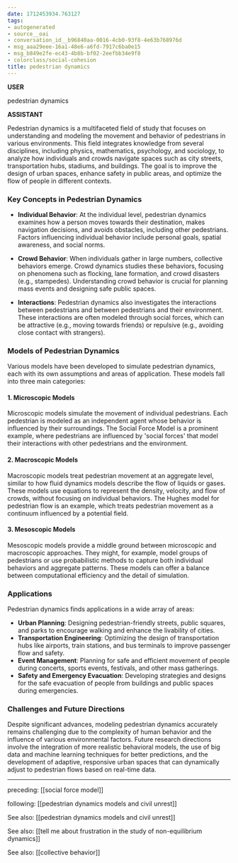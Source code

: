 ```yaml
---
date: 1712453934.763127
tags:
- autogenerated
- source__oai
- conversation_id__b96840aa-0016-4cb0-93f8-4e63b768976d
- msg_aaa29eee-16a1-48e6-a6fd-7917c6ba0e15
- msg_b849e2fe-ec43-4b8b-bf02-2eefbb34e9f8
- colorclass/social-cohesion
title: pedestrian dynamics
---
```


**USER**

pedestrian dynamics


**ASSISTANT**

Pedestrian dynamics is a multifaceted field of study that focuses on understanding and modeling the movement and behavior of pedestrians in various environments. This field integrates knowledge from several disciplines, including physics, mathematics, psychology, and sociology, to analyze how individuals and crowds navigate spaces such as city streets, transportation hubs, stadiums, and buildings. The goal is to improve the design of urban spaces, enhance safety in public areas, and optimize the flow of people in different contexts.

### Key Concepts in Pedestrian Dynamics

- **Individual Behavior**: At the individual level, pedestrian dynamics examines how a person moves towards their destination, makes navigation decisions, and avoids obstacles, including other pedestrians. Factors influencing individual behavior include personal goals, spatial awareness, and social norms.

- **Crowd Behavior**: When individuals gather in large numbers, collective behaviors emerge. Crowd dynamics studies these behaviors, focusing on phenomena such as flocking, lane formation, and crowd disasters (e.g., stampedes). Understanding crowd behavior is crucial for planning mass events and designing safe public spaces.

- **Interactions**: Pedestrian dynamics also investigates the interactions between pedestrians and between pedestrians and their environment. These interactions are often modeled through social forces, which can be attractive (e.g., moving towards friends) or repulsive (e.g., avoiding close contact with strangers).

### Models of Pedestrian Dynamics

Various models have been developed to simulate pedestrian dynamics, each with its own assumptions and areas of application. These models fall into three main categories:

#### 1. Microscopic Models

Microscopic models simulate the movement of individual pedestrians. Each pedestrian is modeled as an independent agent whose behavior is influenced by their surroundings. The Social Force Model is a prominent example, where pedestrians are influenced by 'social forces' that model their interactions with other pedestrians and the environment.

#### 2. Macroscopic Models

Macroscopic models treat pedestrian movement at an aggregate level, similar to how fluid dynamics models describe the flow of liquids or gases. These models use equations to represent the density, velocity, and flow of crowds, without focusing on individual behaviors. The Hughes model for pedestrian flow is an example, which treats pedestrian movement as a continuum influenced by a potential field.

#### 3. Mesoscopic Models

Mesoscopic models provide a middle ground between microscopic and macroscopic approaches. They might, for example, model groups of pedestrians or use probabilistic methods to capture both individual behaviors and aggregate patterns. These models can offer a balance between computational efficiency and the detail of simulation.

### Applications

Pedestrian dynamics finds applications in a wide array of areas:

- **Urban Planning**: Designing pedestrian-friendly streets, public squares, and parks to encourage walking and enhance the livability of cities.
- **Transportation Engineering**: Optimizing the design of transportation hubs like airports, train stations, and bus terminals to improve passenger flow and safety.
- **Event Management**: Planning for safe and efficient movement of people during concerts, sports events, festivals, and other mass gatherings.
- **Safety and Emergency Evacuation**: Developing strategies and designs for the safe evacuation of people from buildings and public spaces during emergencies.

### Challenges and Future Directions

Despite significant advances, modeling pedestrian dynamics accurately remains challenging due to the complexity of human behavior and the influence of various environmental factors. Future research directions involve the integration of more realistic behavioral models, the use of big data and machine learning techniques for better predictions, and the development of adaptive, responsive urban spaces that can dynamically adjust to pedestrian flows based on real-time data.


---

preceding: [[social force model]]  


following: [[pedestrian dynamics models and civil unrest]]

See also: [[pedestrian dynamics models and civil unrest]]


See also: [[tell me about frustration in the study of non-equilibrium dynamics]]


See also: [[collective behavior]]